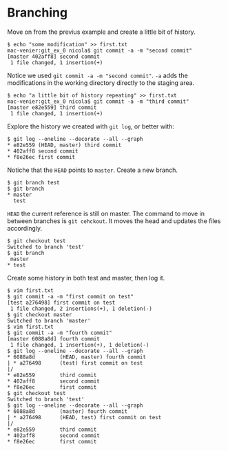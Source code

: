 # Branching
Move on from the previus example and create a little bit of history.
```
$ echo "some modification" >> first.txt 
mac-venier:git_ex_0 nicola$ git commit -a -m "second commit"
[master 402aff8] second commit
 1 file changed, 1 insertion(+)
```
Notice we used `git commit -a -m "second commit"`. `-a` adds the modifications in the working directory directly to the staging area.
```
$ echo "a little bit of history repeating" >> first.txt 
mac-venier:git_ex_0 nicola$ git commit -a -m "third commit"
[master e82e559] third commit
 1 file changed, 1 insertion(+)
```
Explore the history we created with `git log`, or better with:
 ```
$ git log --oneline --decorate --all --graph
* e82e559 (HEAD, master) third commit
* 402aff8 second commit
* f8e26ec first commit
 ```
Notiche that the `HEAD` points to `master`. Create a new branch.
```
$ git branch test
$ git branch
* master
  test
 ```
 `HEAD` the current reference is still on master. The command to move in between branches is `git cehckout`. It moves the head and updates the files accordingly.
 ```
$ git checkout test
Switched to branch 'test'
$ git branch
  master
* test
```
Create some history in both test and master, then log it.
```
$ vim first.txt 
$ git commit -a -m "first commit on test"
[test a276498] first commit on test
 1 file changed, 2 insertions(+), 1 deletion(-)
$ git checkout master
Switched to branch 'master'
$ vim first.txt 
$ git commit -a -m "fourth commit"
[master 6088a8d] fourth commit
 1 file changed, 1 insertion(+), 1 deletion(-)
$ git log --oneline --decorate --all --graph
* 6088a8d        (HEAD, master) fourth commit
| * a276498      (test) first commit on test
|/  
* e82e559        third commit
* 402aff8        second commit
* f8e26ec        first commit
$ git checkout test
Switched to branch 'test'
$ git log --oneline --decorate --all --graph
* 6088a8d        (master) fourth commit
| * a276498      (HEAD, test) first commit on test
|/  
* e82e559        third commit
* 402aff8        second commit
* f8e26ec        first commit
```